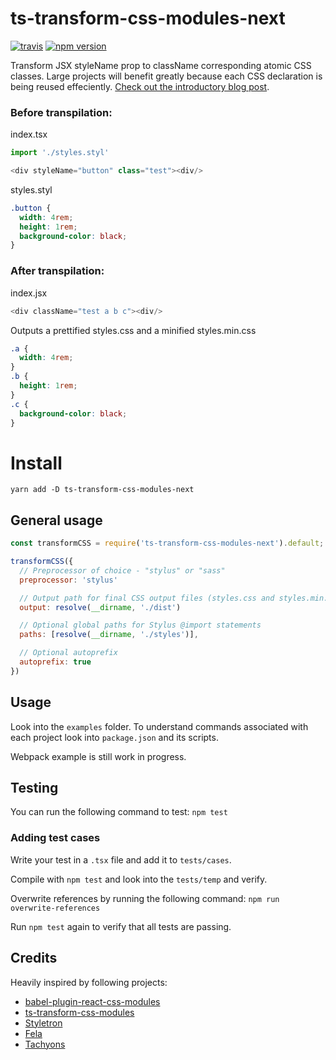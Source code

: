 # ts-transform-css-modules-next
[![travis](https://travis-ci.org/deamme/ts-transform-classcat.svg?branch=master)](https://travis-ci.org/deamme/ts-transform-classcat)
[![npm version](https://badge.fury.io/js/ts-transform-css-modules-next.svg)](https://badge.fury.io/js/ts-transform-css-modules-next)

Transform JSX styleName prop to className corresponding atomic CSS classes. Large projects will benefit greatly because each CSS declaration is being reused effeciently.
[Check out the introductory blog post](https://medium.com/@Deam/css-modules-next-intro-a4ab14fe572f).

### Before transpilation:

index.tsx
```javascript
import './styles.styl'

<div styleName="button" class="test"><div/>
```
styles.styl
```css
.button {
  width: 4rem;
  height: 1rem;
  background-color: black;
}
```
### After transpilation:

index.jsx
```javascript
<div className="test a b c"><div/>
```
Outputs a prettified styles.css and a minified styles.min.css
```css
.a {
  width: 4rem;
}
.b {
  height: 1rem;
}
.c {
  background-color: black;
}
```
# Install
`yarn add -D ts-transform-css-modules-next`

## General usage
```javascript
const transformCSS = require('ts-transform-css-modules-next').default;

transformCSS({
  // Preprocessor of choice - "stylus" or "sass"
  preprocessor: 'stylus'

  // Output path for final CSS output files (styles.css and styles.min.css)
  output: resolve(__dirname, './dist')

  // Optional global paths for Stylus @import statements 
  paths: [resolve(__dirname, './styles')],

  // Optional autoprefix
  autoprefix: true
})
```

## Usage
Look into the `examples` folder.
To understand commands associated with each project look into `package.json` and its scripts.

Webpack example is still work in progress.

## Testing
You can run the following command to test: `npm test`

### Adding test cases
Write your test in a `.tsx` file and add it to `tests/cases`.

Compile with `npm test` and look into the `tests/temp` and verify.

Overwrite references by running the following command: `npm run overwrite-references`

Run `npm test` again to verify that all tests are passing.

## Credits
Heavily inspired by following projects:
- [babel-plugin-react-css-modules](https://github.com/gajus/babel-plugin-react-css-modules)
- [ts-transform-css-modules](https://github.com/longlho/ts-transform-css-modules)
- [Styletron](https://github.com/rtsao/styletron)
- [Fela](https://github.com/rofrischmann/fela)
- [Tachyons](https://github.com/tachyons-css/tachyons)
